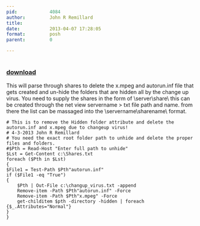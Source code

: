 ```yaml
---
pid:            4084
author:         John R Remillard
title:          
date:           2013-04-07 17:28:05
format:         posh
parent:         0

---
```


# 

### [download](//scripts/4084.ps1)

This will parse through shares to delete the x.mpeg and autorun.inf file that gets created and un-hide the folders that are hidden all by the change up virus. You need to supply the shares in the form of \\server\share\  this can be created through the net view servername > txt file path and name. from there the list can be massaged into the \\servername\sharename\ format.

```posh
# This is to remove the Hidden folder attribute and delete the autorun.inf and x.mpeg due to changeup virus!
# 4-3-2013 John R Remillard
# You need the exact root folder path to unhide and delete the proper files and folders.
#$Pth = Read-Host "Enter full path to unhide"
$Lst = Get-Content c:\Shares.txt
foreach ($Pth in $Lst)
{
$File1 = Test-Path $Pth"autorun.inf"
if ($File1 -eq "True") 
{
 	$Pth | Out-File c:\changup_virus.txt -append
    Remove-item -Path $Pth"autorun.inf" -Force
	Remove-item -Path $Pth"x.mpeg" -Force
	get-childitem $pth -directory -hidden | foreach {$_.Attributes="Normal"}
}
}
```

